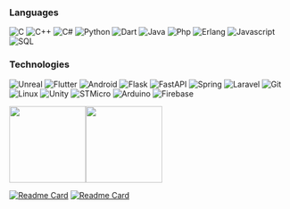 ### Languages

![C](https://img.shields.io/badge/-C-000?&style=for-the-badge&logo=C)
![C++](https://img.shields.io/badge/-C++-000?&style=for-the-badge&logo=cplusplus)
![C#](https://img.shields.io/badge/-CS-000?&style=for-the-badge&logo=csharp)
![Python](https://img.shields.io/badge/-Python-000?&&style=for-the-badge&logo=Python)
![Dart](https://img.shields.io/badge/-Dart-000?&&style=for-the-badge&logo=dart)
![Java](https://img.shields.io/badge/-Java-000?&&style=for-the-badge&logo=java)
![Php](https://img.shields.io/badge/-Php-000?&&style=for-the-badge&logo=php)
![Erlang](https://img.shields.io/badge/-Erlang-000?&&style=for-the-badge&logo=erlang)
![Javascript](https://img.shields.io/badge/-Javascript-000?&&style=for-the-badge&logo=javascript)
![SQL](https://img.shields.io/badge/-SQL-000?&&style=for-the-badge&logo=mysql)

### Technologies

![Unreal](https://img.shields.io/badge/-UnrealEngine-000?&style=for-the-badge&logo=unrealengine)
![Flutter](https://img.shields.io/badge/-Flutter-000?&style=for-the-badge&logo=flutter)
![Android](https://img.shields.io/badge/-Android-000?&style=for-the-badge&logo=android)
![Flask](https://img.shields.io/badge/-Flask-000?&style=for-the-badge&logo=flask)
![FastAPI](https://img.shields.io/badge/-FastAPI-000?&style=for-the-badge&logo=fastapi)
![Spring](https://img.shields.io/badge/-Spring-000?&style=for-the-badge&logo=Spring)
![Laravel](https://img.shields.io/badge/-Laravel-000?&style=for-the-badge&logo=laravel)
![Git](https://img.shields.io/badge/-Git-000?&style=for-the-badge&logo=git)
![Linux](https://img.shields.io/badge/-Linux-000?&style=for-the-badge&logo=Linux)
![Unity](https://img.shields.io/badge/-Unity-000?&style=for-the-badge&logo=unity)
![STMicro](https://img.shields.io/badge/-STMicro-000?&style=for-the-badge&logo=stmicroelectronics)
![Arduino](https://img.shields.io/badge/-Arduino-000?&style=for-the-badge&logo=arduino)
![Firebase](https://img.shields.io/badge/-Firebase-000?&style=for-the-badge&logo=firebase)

<a href="https://github.com/sup3rtemaki?tab=repositories"><img height="137px" src="https://github-readme-stats.vercel.app/api?username=sup3rtemaki&hide_title=true&hide_border=true&show_icons=true&include_all_commits=true&count_private=true&theme=blue-green" /><!-- wi*quL3fcV --><img height="137px" src="https://github-readme-stats.vercel.app/api/top-langs/?username=sup3rtemaki&hide=html&hide_title=true&hide_border=true&langs_count=6&layout=compact&theme=blue-green" /></a>

[![Readme Card](https://github-readme-stats.vercel.app/api/pin/?username=sup3rtemaki&repo=hack_n_slash_proj&theme=blue-green)](https://github.com/sup3rtemaki/hack_n_slash_proj)
[![Readme Card](https://github-readme-stats.vercel.app/api/pin/?username=sup3rtemaki&repo=flutter_fastapi_test&theme=blue-green)](https://github.com/sup3rtemaki/flutter_fastapi_test)

<!---
&bg_color=1,52fa5a,4dfcff,c6ff4d
sup3rtemaki/sup3rtemaki is a ✨ special ✨ repository because its `README.md` (this file) appears on your GitHub profile.
You can click the Preview link to take a look at your changes.
https://github.com/simple-icons/simple-icons/blob/develop/slugs.md
bg_color=0,52fa5a,4dfcff,c64dff

--->
